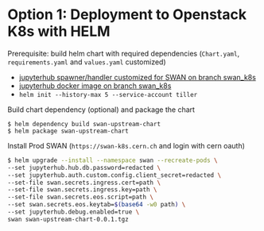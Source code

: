 # Option 1: Deployment to Openstack K8s with HELM

Prerequisite: build helm chart with required dependencies (`Chart.yaml`, `requirements.yaml` and `values.yaml` customized)
- [jupyterhub spawner/handler customized for SWAN on branch swan_k8s](https://gitlab.cern.ch/swan/jupyterhub/tree/swan_k8s)
- [jupyterhub docker image on branch swan_k8s](https://gitlab.cern.ch/swan/docker-images/jupyterhub/tree/swan_k8s)
- `helm init --history-max 5 --service-account tiller`

Build chart dependency (optional) and package the chart

```
$ helm dependency build swan-upstream-chart
$ helm package swan-upstream-chart
```

Install Prod SWAN (`https://swan-k8s.cern.ch` and login with cern oauth)

```bash
$ helm upgrade --install --namespace swan --recreate-pods \
--set jupyterhub.hub.db.password=redacted \
--set jupyterhub.auth.custom.config.client_secret=redacted \
--set-file swan.secrets.ingress.cert=path \
--set-file swan.secrets.ingress.key=path \
--set-file swan.secrets.eos.script=path \
--set swan.secrets.eos.keytab=$(base64 -w0 path) \
--set jupyterhub.debug.enabled=true \
swan swan-upstream-chart-0.0.1.tgz
```
